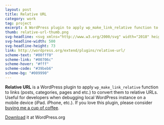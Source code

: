 ```yaml
---
layout: post
title: Relative URL
category: work
tag: project
excerpt: A WordPress plugin to apply wp_make_link_relative function to links to convert them to relative URLs.
thumb: relative-url-thumb.png
svg-headline: <svg xmlns="http://www.w3.org/2000/svg" width="2018" height="294" viewBox="0 0 2018 294"><path d="M492.051 93.794c0 16.772-3.769 31.496-11.307 44.167-7.538 12.676-19.499 21.805-35.874 27.396l28.197 78.83c.37 1.117.558 1.864.558 2.235 0 1.118-.418 2.097-1.256 2.937-.837.839-2.094 1.258-3.77 1.258h-40.479c-1.492 0-2.469-.561-2.931-1.678-.468-1.118-.978-2.42-1.536-3.914l-25.125-70.724h-.279c-.558 0-1.256.048-2.094.14-.837.097-1.814.141-2.932.141-2.979 0-6.377-.092-10.189-.279-3.817-.184-7.027-.279-9.631-.279l-12.284 71.004c-.375 1.494-1.213 2.795-2.514 3.912-1.304 1.119-2.699 1.679-4.188 1.679h-36.293c-2.979 0-4.467-1.489-4.467-4.474v-1.117l32.942-187.573c.93-4.844 2.513-8.106 4.746-9.784 2.234-1.678 5.583-2.887 10.05-3.634 3.351-.559 7.303-1.07 11.865-1.537 4.559-.463 9.353-.839 14.377-1.118 5.025-.28 10.233-.511 15.635-.699 5.396-.183 10.607-.279 15.634-.279 10.421 0 20.1 1.026 29.034 3.075 8.934 2.053 16.654 5.22 23.172 9.504 6.512 4.29 11.629 9.784 15.354 16.493 3.722 6.707 5.585 14.814 5.585 24.318zm-47.739 6.15c0-7.268-2.7-12.252-8.097-14.956-5.399-2.699-13.588-4.053-24.566-4.053-.935 0-2.47.048-4.606.14-2.142.096-4.327.188-6.561.279-2.233.096-4.375.188-6.422.28-2.05.096-3.445.14-4.188.14l-9.492 53.672c.742 0 2.046.048 3.909.14 1.858.096 3.812.188 5.862.279 2.046.096 4 .14 5.862.14h3.909c6.883 0 13.073-.511 18.565-1.537 5.486-1.022 10.142-2.839 13.958-5.451 3.812-2.608 6.744-6.29 8.794-11.042 2.048-4.753 3.073-10.763 3.073-18.031zm207.704 46.683c0 2.424-.14 4.893-.419 7.408-.278 2.517-.605 5.08-.977 7.688l-2.792 16.215c-.934 4.473-3.258 6.709-6.979 6.709h-89.614c-.375 2.053-.654 4.053-.837 6.01-.188 1.957-.279 3.773-.279 5.451 0 7.269 1.906 12.348 5.723 15.234 3.812 2.893 10.19 4.333 19.124 4.333 4.467 0 9.256-.092 14.377-.28 5.117-.183 10.143-.418 15.075-.697 4.929-.279 9.584-.561 13.959-.84 4.371-.278 7.957-.51 10.748-.698 2.233-.183 3.769 0 4.606.56.837.559 1.068 1.865.697 3.913l-3.907 21.245c-.375 2.236-.978 3.914-1.814 5.032-.838 1.118-2.561 1.957-5.165 2.516-9.309 2.236-18.382 3.914-27.219 5.032-8.842 1.118-19.312 1.677-31.407 1.677-7.634 0-14.936-1.118-21.915-3.354-6.979-2.236-13.217-5.634-18.705-10.203-5.492-4.563-9.867-10.388-13.122-17.472-3.258-7.08-4.885-15.467-4.885-25.158 0-2.42.14-4.937.418-7.549.279-2.606.602-5.312.978-8.105l3.351-19.568c4.279-24.412 13.492-42.77 27.638-55.068 14.143-12.3 32.755-18.45 55.834-18.45 9.492 0 17.819 1.494 24.986 4.473 7.163 2.983 13.165 7.128 18.007 12.439 4.837 5.311 8.467 11.509 10.888 18.589 2.414 7.081 3.627 14.72 3.627 22.918zm-42.155-2.236c0-6.521-1.676-11.461-5.025-14.815s-8.934-5.032-16.75-5.032c-9.492 0-16.707 2.935-21.636 8.806-4.935 5.87-8.423 13.654-10.469 23.341h52.484c.371-2.235.698-4.377.978-6.43.278-2.048.418-4.005.418-5.87zm136.514-102.592l-35.734 202.948c-.375 1.493-1.165 2.843-2.373 4.053-1.212 1.216-2.561 1.817-4.048 1.817h-34.059c-1.492 0-2.652-.463-3.49-1.397-.837-.931-1.256-2.141-1.256-3.635v-.838l35.734-202.948c.37-1.489 1.208-2.795 2.512-3.914 1.3-1.118 2.696-1.677 4.188-1.677h34.06c2.975 0 4.467 1.494 4.467 4.473v1.118h-.001zm88.498 46.405c9.492 0 19.215.559 29.174 1.677 9.954 1.118 19.494 2.891 28.615 5.311 3.163.935 5.256 1.865 6.281 2.795 1.021.935 1.348 2.795.978 5.591l-24.567 141.447c-.375 1.494-.977 2.795-1.814 3.914-.837 1.117-2.373 1.678-4.606 1.678h-28.476c-1.492 0-2.748-.459-3.77-1.385-1.024-.922-1.353-2.307-.978-4.158l1.117-8.037c-7.633 5.923-14.893 10.086-21.775 12.488-6.888 2.401-14.055 3.606-21.497 3.606-8.375 0-15.542-1.493-21.496-4.473-5.958-2.979-10.796-6.94-14.517-11.88-3.725-4.938-6.469-10.623-8.236-17.053-1.771-6.43-2.651-13.183-2.651-20.268 0-2.607.14-5.215.418-7.827.278-2.606.602-5.215.977-7.827.56-4.097 1.208-7.826 1.955-11.182.558-2.979 1.021-5.87 1.396-8.666.37-2.795.741-4.936 1.116-6.43 4.279-24.412 13.584-42.071 27.917-52.973 14.33-10.898 32.476-16.348 54.439-16.348zm15.634 39.135c-2.607-.372-5.862-.743-9.771-1.118-3.909-.372-7.817-.559-11.727-.559-10.05 0-17.355 2.892-21.915 8.666-4.562 5.779-7.864 14.354-9.911 25.718l-5.024 29.353c-.56 3.17-.838 6.246-.838 9.225 0 4.661 1.068 8.666 3.211 12.021 2.137 3.354 6.373 5.031 12.702 5.031 4.837 0 9.814-.979 14.936-2.936 5.117-1.957 10.002-4.236 14.656-6.85l13.681-78.551zm173.644-31.308l-4.188 22.643c-.375 1.494-1.165 2.795-2.373 3.914-1.213 1.118-2.561 1.677-4.048 1.677h-22.892l-14.518 81.346c-.558 3.354-.837 5.967-.837 7.828 0 2.053.558 3.449 1.675 4.191 1.117.747 3.163 1.118 6.143 1.118h13.679c1.488 0 2.696.28 3.629.839.929.561 1.396 1.586 1.396 3.075v.839l-3.909 21.805c-.559 3.17-2.608 5.031-6.143 5.59-4.283.744-8.096 1.303-11.445 1.679-3.351.37-7.062.559-11.127.559-12.765 0-22.521-2.516-29.274-7.548-6.753-5.031-10.129-13.697-10.129-25.997 0-2.049.135-4.284.414-6.709.279-2.42.602-4.937.973-7.548l14.15-81.067-21.68-3.634c-3.167-.559-4.746-2.236-4.746-5.032v-.839l3.07-18.45c.371-1.489 1.257-2.839 2.652-4.053 1.396-1.21 2.835-1.817 4.328-1.817h22.203l3.882-22.923c.371-1.489 1.156-2.699 2.36-3.634 1.204-.93 2.635-1.581 4.301-1.957l35.093-5.87h.838c2.792 0 4.188 1.306 4.188 3.914v.838l-5.305 29.632h22.893c3.162 0 4.746 1.585 4.746 4.752l.001.839zm67.558-5.591c1.488 0 2.744.419 3.77 1.258 1.021.838 1.349 2.284.978 4.333l-26.242 148.996c-.375 1.494-.977 2.795-1.813 3.912-.837 1.119-2.469 1.679-4.887 1.679h-34.06c-3.537 0-5.024-1.86-4.467-5.591l26.242-148.996c.37-1.49 1.159-2.795 2.373-3.914 1.209-1.118 2.557-1.677 4.049-1.677h34.057zm-32.105-17.891c-3.536 0-5.024-1.878-4.467-5.634l4.467-26.189c.371-1.502 1.021-2.817 1.955-3.944.929-1.127 2.513-1.69 4.746-1.69h36.291c3.724 0 5.209 1.878 4.467 5.635l-4.467 26.189c-.375 1.502-1.022 2.817-1.953 3.944-.934 1.126-2.512 1.69-4.746 1.69l-36.293-.001zm212.17 21.805c0 .559-.188 1.397-.56 2.516l-57.51 126.912c-2.792 6.149-5.959 11.182-9.492 15.095-3.537 3.914-7.307 6.896-11.307 8.945-4.004 2.054-8.145 3.445-12.423 4.193-4.283.742-8.473 1.117-12.562 1.117-4.097 0-8.097-.375-12.005-1.117-3.908-.748-7.446-2.141-10.607-4.193-3.168-2.049-5.863-5.031-8.098-8.945-2.232-3.913-3.629-8.945-4.188-15.095l-12.561-126.912v-.56c0-1.677.511-3.075 1.535-4.193 1.021-1.118 2.277-1.677 3.77-1.677h35.455c1.487 0 2.604.559 3.351 1.673.741 1.118 1.208 2.511 1.396 4.184l4.746 109.327c.184 3.905 1.3 5.856 3.352 5.856 2.046 0 3.812-1.951 5.304-5.856l43.271-109.327c.741-1.673 1.72-3.066 2.933-4.184 1.208-1.114 2.556-1.673 4.048-1.673h38.247c2.601 0 3.905 1.306 3.905 3.914zm147.681 52.273c0 2.424-.141 4.893-.419 7.408-.279 2.517-.606 5.08-.979 7.688l-2.791 16.215c-.934 4.473-3.259 6.709-6.979 6.709h-89.615c-.375 2.053-.654 4.053-.837 6.01-.188 1.957-.279 3.773-.279 5.451 0 7.269 1.906 12.348 5.724 15.234 3.812 2.893 10.189 4.333 19.124 4.333 4.466 0 9.256-.092 14.377-.28 5.116-.183 10.142-.418 15.074-.697 4.931-.279 9.584-.561 13.959-.84 4.371-.278 7.956-.51 10.748-.698 2.233-.183 3.77 0 4.606.56.838.559 1.067 1.865.698 3.913l-3.909 21.245c-.375 2.236-.978 3.914-1.814 5.032s-2.561 1.957-5.164 2.516c-9.309 2.236-18.382 3.914-27.22 5.032-8.842 1.118-19.312 1.677-31.407 1.677-7.634 0-14.936-1.118-21.915-3.354-6.979-2.236-13.217-5.634-18.705-10.203-5.49-4.563-9.866-10.388-13.12-17.472-3.259-7.08-4.887-15.467-4.887-25.158 0-2.42.141-4.937.419-7.549.279-2.606.604-5.312.979-8.105l3.35-19.568c4.279-24.412 13.492-42.77 27.64-55.068 14.142-12.3 32.755-18.45 55.835-18.45 9.49 0 17.818 1.494 24.984 4.473 7.163 2.983 13.165 7.128 18.007 12.439 4.839 5.311 8.468 11.509 10.889 18.589 2.414 7.081 3.627 14.72 3.627 22.918zm-42.155-2.236c0-6.521-1.675-11.461-5.024-14.815-3.351-3.354-8.935-5.032-16.75-5.032-9.492 0-16.707 2.935-21.638 8.806-4.934 5.87-8.423 13.654-10.469 23.341h52.484c.371-2.235.698-4.377.978-6.43.279-2.048.419-4.005.419-5.87zm323.003-96.162l-22.055 124.396c-3.167 17.52-7.817 31.588-13.959 42.211-6.143 10.622-13.356 18.777-21.636 24.46-8.284 5.687-17.448 9.412-27.499 11.183-10.051 1.769-20.658 2.654-31.825 2.654-9.867 0-18.94-1.166-27.22-3.494-8.284-2.328-15.402-5.962-21.357-10.902-5.958-4.936-10.656-11.225-14.098-18.868-3.446-7.64-5.165-16.772-5.165-27.396 0-3.166.092-6.334.278-9.505.185-3.166.65-6.612 1.396-10.343l22.055-124.396c.371-1.49 1.161-2.748 2.373-3.774 1.209-1.022 2.558-1.538 4.049-1.538h36.571c3.163 0 4.746 1.494 4.746 4.473v.839l-22.055 124.396c-1.117 6.15-1.676 11.648-1.676 16.493 0 8.386 2.095 14.491 6.281 18.31 4.188 3.822 11.21 5.73 21.077 5.73 6.325 0 11.726-.79 16.192-2.376 4.467-1.581 8.234-4.005 11.307-7.269 3.071-3.259 5.583-7.451 7.538-12.58 1.954-5.123 3.581-11.225 4.885-18.31l22.055-124.396c.371-1.49 1.161-2.748 2.373-3.774 1.209-1.022 2.558-1.538 4.05-1.538h36.292c1.486 0 2.695.376 3.63 1.118.929.747 1.396 1.865 1.396 3.354l.001.842zm182.021 45.565c0 16.772-3.77 31.496-11.308 44.167-7.536 12.676-19.498 21.805-35.873 27.396l28.196 78.83c.371 1.117.559 1.864.559 2.235 0 1.118-.418 2.097-1.257 2.937-.837.839-2.094 1.258-3.769 1.258h-40.48c-1.49 0-2.469-.561-2.932-1.678-.466-1.118-.977-2.42-1.535-3.914l-25.126-70.724h-.278c-.559 0-1.257.048-2.094.14-.838.097-1.814.141-2.932.141-2.979 0-6.378-.092-10.19-.279-3.815-.184-7.026-.279-9.631-.279l-12.284 71.004c-.375 1.494-1.212 2.795-2.513 3.912-1.304 1.119-2.699 1.679-4.188 1.679h-36.292c-2.979 0-4.468-1.489-4.468-4.474v-1.117l32.942-187.573c.929-4.844 2.513-8.106 4.746-9.784 2.232-1.678 5.583-2.887 10.05-3.634 3.351-.559 7.303-1.07 11.865-1.537 4.559-.463 9.353-.839 14.377-1.118 5.024-.28 10.233-.511 15.634-.699 5.396-.183 10.609-.279 15.634-.279 10.421 0 20.102 1.026 29.034 3.075 8.935 2.053 16.654 5.22 23.172 9.504 6.514 4.29 11.629 9.784 15.354 16.493 3.725 6.707 5.587 14.814 5.587 24.318zm-47.738 6.15c0-7.268-2.7-12.252-8.096-14.956-5.4-2.699-13.589-4.053-24.567-4.053-.934 0-2.47.048-4.605.14-2.144.096-4.327.188-6.562.279-2.232.096-4.376.188-6.422.28-2.05.096-3.445.14-4.188.14l-9.491 53.672c.741 0 2.046.048 3.908.14 1.857.096 3.812.188 5.861.279 2.046.096 4 .14 5.863.14h3.908c6.883 0 13.073-.511 18.563-1.537 5.488-1.022 10.144-2.839 13.959-5.451 3.812-2.608 6.744-6.29 8.794-11.042 2.05-4.753 3.075-10.763 3.075-18.031zm183.136 117.687l-4.745 25.998c-.56 3.171-2.7 5.128-6.422 5.87-2.421.56-5.491 1.026-9.213 1.397-3.726.371-7.726.742-12.005 1.117-4.283.371-8.61.651-12.98.84-4.375.184-8.423.278-12.145.278-7.634 0-15.032-.747-22.194-2.235-7.166-1.489-13.447-4.006-18.845-7.549-5.399-3.537-9.728-8.289-12.98-14.256-3.259-5.963-4.886-13.322-4.886-22.084 0-2.049.14-4.236.418-6.568.279-2.328.604-4.797.979-7.408l25.404-144.523c.371-1.489 1.209-2.795 2.513-3.914 1.3-1.118 2.696-1.677 4.188-1.677h36.571c2.976 0 4.468 1.494 4.468 4.473v1.118l-25.405 144.523c-.56 2.796-.837 5.22-.837 7.269 0 4.474 1.208 7.548 3.629 9.226 2.417 1.678 6.324 2.516 11.726 2.516h48.019c3.161 0 4.745 1.586 4.745 4.753v.837h-.003v-.001z" fill="#00FFF0"/><path fill="#39BEB6" d="M152.725 183.119l-64.35 64.351c-12.315 12.315-31.745 12.845-43.4 1.189-11.669-11.669-11.143-31.103 1.172-43.417l64.138-64.139c-21.456-7.475-45.183-3.458-61.158 12.518l-32.305 32.306c-23.014 23.015-21.232 62.12 3.981 87.334 25.211 25.212 64.306 26.98 87.32 3.968l32.303-32.304c16.146-16.146 20.085-40.192 12.301-61.803l-.002-.003zm120.571-162.345c-25.214-25.214-64.322-26.999-87.327-3.981l-31.037 31.037c-15.979 15.979-20.001 39.703-12.519 61.156l64.016-64.016c12.315-12.316 31.748-12.84 43.416-1.171 11.653 11.652 11.125 31.085-1.188 43.398l-64.23 64.229c21.611 7.782 45.657 3.846 61.803-12.301l31.035-31.034c23.013-23.012 21.245-62.103-3.969-87.317zm-184.412 184.417c6.396 6.396 16.824 6.354 23.292-.113l93.164-93.163c6.458-6.484 6.508-16.896.113-23.292-6.41-6.41-16.807-6.344-23.293.111l-.016-.016-93.147 93.146.016.016-.017.017c-6.469 6.469-6.522 16.884-.112 23.294z" enable-background="new"/></svg>
svg-headline-width: 500
svg-headline-height: 73
link: http://wordpress.org/extend/plugins/relative-url/
scheme-text: "#00fff0"
scheme-link: "#00706c"
scheme-hover: "#fff"
scheme-code: "#39beb6"
scheme-bg: "#009990"
---
```


<p><b>Relative URL</b> is a WordPress plugin to apply <code>wp_make_link_relative</code> function to links (posts, categories, pages and etc.) to convert them to relative URLs. Useful for developers when debugging local WordPress instance on a mobile device (iPad. iPhone, etc.). If you love this plugin, please consider <a href="{{ site.data.var.donate }}">buying me a cup of coffee</a>.</p>

<p class=download><a href="http://wordpress.org/extend/plugins/relative-url/">Download</a> it at WordPress.org</p>
